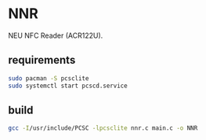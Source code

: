 # NNR
NEU NFC Reader (ACR122U).

## requirements
```sh
sudo pacman -S pcsclite
sudo systemctl start pcscd.service
```

## build
```sh
gcc -I/usr/include/PCSC -lpcsclite nnr.c main.c -o NNR
```
